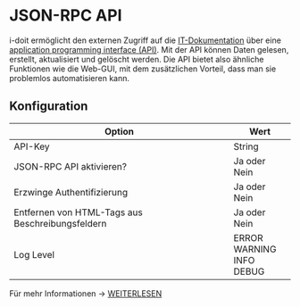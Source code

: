 # JSON-RPC API

i-doit ermöglicht den externen Zugriff auf die [IT-Dokumentation](../../../../glossar.md) über eine [application programming interface (API)](https://en.wikipedia.org/wiki/Application_programming_interface). Mit der API können Daten gelesen, erstellt, aktualisiert und gelöscht werden. Die API bietet also ähnliche Funktionen wie die Web-GUI, mit dem zusätzlichen Vorteil, dass man sie problemlos automatisieren kann.

## Konfiguration

| Option | Wert |
| - | - |
| API-Key| String |
| JSON-RPC API aktivieren? | Ja oder Nein |
| Erzwinge Authentifizierung | Ja oder Nein |
| Entfernen von HTML-Tags aus Beschreibungsfeldern | Ja oder Nein |
| Log Level | ERROR<br>WARNING<br>INFO<br>DEBUG |

Für mehr Informationen -> [WEITERLESEN](../../../../i-doit-pro-add-ons/api/index.md)
